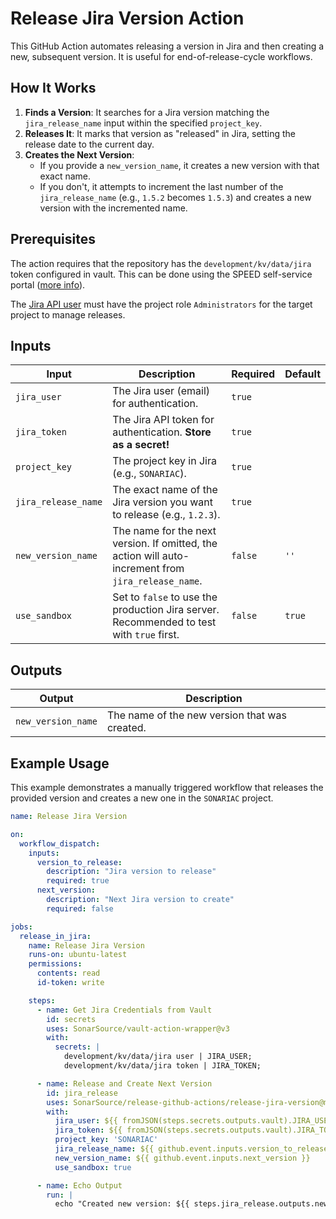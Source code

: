 # Release Jira Version Action

This GitHub Action automates releasing a version in Jira and then creating a new, subsequent version. It is useful for end-of-release-cycle workflows.

## How It Works

1.  **Finds a Version**: It searches for a Jira version matching the `jira_release_name` input within the specified `project_key`.
2.  **Releases It**: It marks that version as "released" in Jira, setting the release date to the current day.
3.  **Creates the Next Version**:
    - If you provide a `new_version_name`, it creates a new version with that exact name.
    - If you don't, it attempts to increment the last number of the `jira_release_name` (e.g., `1.5.2` becomes `1.5.3`) and creates a new version with the incremented name.

## Prerequisites

The action requires that the repository has the `development/kv/data/jira` token configured in vault.
This can be done using the SPEED self-service portal ([more info](https://xtranet-sonarsource.atlassian.net/wiki/spaces/Platform/pages/3553787989/Manage+Vault+Policy+-+SPEED)).

The [Jira API user](https://sonarsource.atlassian.net/jira/people/712020:9dcffe4d-55ee-4d69-b5d1-535c6dbd9cc4)  must have the project role `Administrators` for the target project to manage releases.

## Inputs

| Input               | Description                                                                                         | Required | Default |
|---------------------|-----------------------------------------------------------------------------------------------------|----------|---------|
| `jira_user`         | The Jira user (email) for authentication.                                                           | `true`   |         |
| `jira_token`        | The Jira API token for authentication. **Store as a secret!**                                       | `true`   |         |
| `project_key`       | The project key in Jira (e.g., `SONARIAC`).                                                         | `true`   |         |
| `jira_release_name` | The exact name of the Jira version you want to release (e.g., `1.2.3`).                             | `true`   |         |
| `new_version_name`  | The name for the next version. If omitted, the action will auto-increment from `jira_release_name`. | `false`  | `''`    |
| `use_sandbox`       | Set to `false` to use the production Jira server. Recommended to test with `true` first.            | `false`  | `true`  |

## Outputs

| Output             | Description                                   |
|--------------------|-----------------------------------------------|
| `new_version_name` | The name of the new version that was created. |

## Example Usage

This example demonstrates a manually triggered workflow that releases the provided version and creates a new one in the `SONARIAC` project.

```yaml
name: Release Jira Version

on:
  workflow_dispatch:
    inputs:
      version_to_release:
        description: "Jira version to release"
        required: true
      next_version:
        description: "Next Jira version to create"
        required: false

jobs:
  release_in_jira:
    name: Release Jira Version
    runs-on: ubuntu-latest
    permissions:
      contents: read
      id-token: write

    steps:
      - name: Get Jira Credentials from Vault
        id: secrets
        uses: SonarSource/vault-action-wrapper@v3
        with:
          secrets: |
            development/kv/data/jira user | JIRA_USER;
            development/kv/data/jira token | JIRA_TOKEN;

      - name: Release and Create Next Version
        id: jira_release
        uses: SonarSource/release-github-actions/release-jira-version@master
        with:
          jira_user: ${{ fromJSON(steps.secrets.outputs.vault).JIRA_USER }}
          jira_token: ${{ fromJSON(steps.secrets.outputs.vault).JIRA_TOKEN }}
          project_key: 'SONARIAC'
          jira_release_name: ${{ github.event.inputs.version_to_release }}
          new_version_name: ${{ github.event.inputs.next_version }}
          use_sandbox: true

      - name: Echo Output
        run: |
          echo "Created new version: ${{ steps.jira_release.outputs.new_version_name }}"
```
